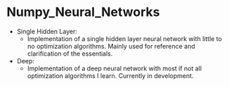 # Numpy_Neural_Networks
* Single Hidden Layer:
  * Implementation of a single hidden layer neural network with little to no optimization algorithms. Mainly used for reference and clarification of the essentials.
* Deep:
  * Implementation of a deep neural network with most if not all optimization algorithms I learn. Currently in development.